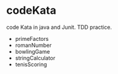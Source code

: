 # codeKata
code Kata in java and Junit. TDD practice.

* primeFactors
* romanNumber
* bowlingGame
* stringCalculator
* tenisScoring
